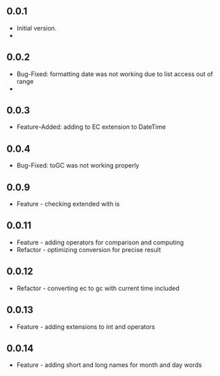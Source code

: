 ## 0.0.1

- Initial version.
-

## 0.0.2

- Bug-Fixed: formatting date was not working due to list access out of range
-

## 0.0.3

- Feature-Added: adding to EC extension to DateTime

## 0.0.4

- Bug-Fixed: toGC was not working properly

## 0.0.9

- Feature - checking extended with is

## 0.0.11

- Feature - adding operators for comparison and computing
- Refactor - optimizing conversion for precise result

## 0.0.12

- Refactor - converting ec to gc with current time included

## 0.0.13

- Feature - adding extensions to int and operators

## 0.0.14

- Feature - adding short and long names for month and day words
